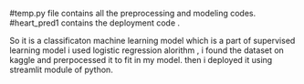 #temp.py file contains all the preprocessing and modeling codes.
#heart_pred1 contains the deployment code .

So it is a classificaton machine learning model which is a part of supervised learning model i used logistic regression alorithm , i found the dataset on kaggle and prerpocessed it to fit in my model. then i deployed it using streamlit module of python.
